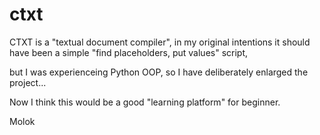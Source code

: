 # ctxt

CTXT is a "textual document compiler", in my original intentions it should have been a simple "find placeholders, put values" script,

but I was experienceing Python OOP, so I have deliberately enlarged the project...

Now I think this would be a good "learning platform" for beginner.

Molok
